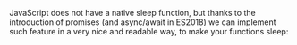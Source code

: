 JavaScript does not have a native sleep function, but thanks to the introduction of promises (and async/await in ES2018)
we can implement such feature in a very nice and readable way, to make your functions sleep:
